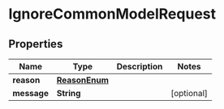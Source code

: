 

# IgnoreCommonModelRequest


## Properties

Name | Type | Description | Notes
------------ | ------------- | ------------- | -------------
**reason** | [**ReasonEnum**](ReasonEnum.md) |  | 
**message** | **String** |  |  [optional]



